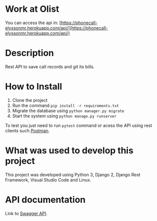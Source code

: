 # Work at Olist

You can access the api in: [https://phonecall-elyssonmr.herokuapp.com/api/](https://phonecall-elyssonmr.herokuapp.com/api/)

# Description
Rest API to save call records and git its bills.

# How to Install

1. Clone the project 
2. Run the command `pip install -r requirements.txt`
3. Migrate the database using `python manager.py migrate`
4. Start the system using `python manage.py runserver`

To test you just need to run `pytest` command or acess the API using rest clients such [Postman](https://www.getpostman.com/).

# What was used to develop this project
This project was developed using Python 3, Django 2, Django Rest Framework, Visual Studio Code and Linux.

# API documentation

Link to [Swagger API](https://app.swaggerhub.com/apis/elyssonmr/call-records/docs/1.0.0).
